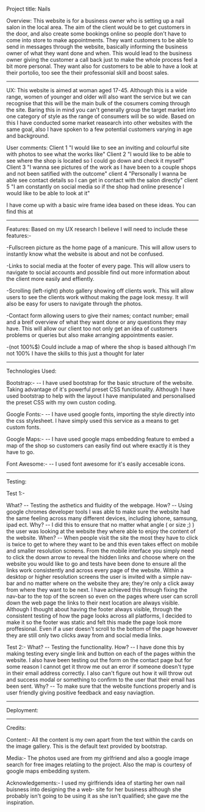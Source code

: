 Project title: 
Nails 

Overview:
This website is for a business owner who is setting up a nail salon in the local area. The aim of the client would be to get customers in the door, and also create some 
bookings online so people don't have to come into store to make appointments. They want customers to be able to send in messages through the website, basically informing 
the business owner of what they want done and when. This would lead to the business owner giving the customer a call back just to make the whole process feel a bit more personal.
They want also for customers to be able to have a look at their portolio, too see the their professonial skill and boost sales. 

----------------

UX:
This website is aimed at woman aged 17-45. Although this is a wide range, women of younger and older will also want the service but we can recognise that this will be the 
main bulk of the cosumers coming through the site. Baring this in mind you can't generally group the target market into one category of style as the range of consumers will 
be so wide. Based on this I have conducted some market reasearch into other websites with the same goal, also I have spoken to a few potential customers varying in age and 
background. 

User comments:
Client 1 "I would like to see an inviting and colourful site with photos to see what the works like" 
Client 2 "I would like to be able to see where the shop is located so I could go down and check it myself" 
Client 3 "I wanna see pictures of the work as I have been to a couple shops and not been satified with the outcome" 
client 4 "Personally I wanna be able see contact details so I can get in contact with the salon directly"
client 5 "I am constantly on social media so if the shop had online presence I would like to be able to look at it" 

I have come up with a basic wire frame idea based on these ideas. You can find this at <a href="/assets/wireframes/wireframe-nails.pdf"></a>

---------

Features:
Based on my UX research I believe I will need to include these features:-

-Fullscreen picture as the home page of a manicure. This will allow users to instantly know what the website is about and not be confused. 

-Links to social media at the footer of every page. This will allow users to navigate to social accounts and possible find out more information about the 
client more easily and effiently. 

-Scrolling (left-right) photo gallery showing off clients work. This will allow users to see the clients work without making the page look messy. It will 
also be easy for users to navigate through the photos.

-Contact form allowing users to give their names; contact number; email and a breif overview of what they want done or any questions they may have. This will allow
our client too not only get an idea of customers problems or queries but also make arranging appointments easier. 

-(not 100%$) Could include a map of where the shop is based although I'm not 100% I have the skills to this just a thought for later

---------

Technologies Used: 

Bootstrap:- 
<a href="https://getbootstrap.com/docs/4.4/getting-started/introduction/"></a> -- I have used bootstrap for the basic structure of the website. Taking advantage of it's powerful preset CSS 
functionality. Although I have used bootstrap to help with the layout I have manipulated and personalised the preset CSS with my own custon coding. 

Google Fonts:- 
<a href="https://fonts.google.com/"></a> -- I have used google fonts, importing the style directly into the css stylesheet. I have simply used this service as a means to get custom fonts. 

Google Maps:- 
<a href="https://www.google.com/maps"></a> -- I have used google maps embedding feature to embed a map of the shop so customers can easily find out where exactly it is they have to go. 

Font Awesome:-
<a href="https://fontawesome.com/"></a> -- I used font awesome for it's easily accesable icons. 

---------

Testing: 

Test 1:-

What? -- Testing the asthetics and fluidity of the webpage.
How? -- Using google chromes developer tools I was able to make sure the website had the same feeling across many different devices, including iphone, samsung, ipad ect. 
Why? -- I did this to ensure that no matter what angle ( or size ;) ) the user was looking at the website they where able to enjoy the content of the website. 
When? -- When people visit the site the most they have to click is twice to get to where they want to be and this even takes effect on mobile and smaller resolution screens. 
From the mobile interface you simply need to click the down arrow to reveal the hidden links and choose where on the website you would like to go and tests have been done
to ensure all the links work consistently and across every page of the website. Within a desktop or higher resolution screens the user is invited with a simple nav-bar
and no matter where on the website they are; they're only a click away from where they want to be next. I have achieved this through fixing the nav-bar to the top of the 
screen so even on the pages where user can scroll down the web page the links to their next location are always visible. Although I thought about having the footer always 
visible, through the consistent testing of how the page looks across all platforms, I decided to make it so the footer was static and felt this made the page look more 
proffesional. Even if a user doesn't scroll to the bottom of the page however they are still only two clicks away from and social media links. 

Test 2:-
What? -- Testing the functionality. 
How? -- I have done this by making testing every single link and button on each of the pages within the website. I also have been testing out the form on the contact page
but for some reason I cannot get it throw me out an error if someone doesn't type in their email address correctly. I also can't figure out how it will throw out and success 
modal or something to confirm to the user that their email has been sent. 
Why? -- To make sure that the website functions properly and is user friendly giving positive feedback and easy naviagtion. 

---------

Deployment:

---------

Credits: 

Content:- 
All the content is my own apart from the text within the cards on the image gallery. 
This is the default text provided by bootstrap. 

Media:- 
The photos used are from my girlfriend and also a google image search for free images 
relatiing to the project. Also the map is courtesy of google maps embedding system. 

Acknowledgements:- 
I used my girlfriends idea of starting her own nail buisness into designing the a web-
site for her business although she probably isn't going to be using it as she isn't 
qualified; she gave me the inspiration. 